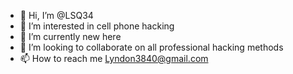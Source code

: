 - 👋 Hi, I’m @LSQ34
- 👀 I’m interested in cell phone hacking 
- 🌱 I’m currently new here
- 💞️ I’m looking to collaborate on all professional hacking methods
- 📫 How to reach me Lyndon3840@gmail.com 

<!---
LSQ34/LSQ34 is a ✨ special ✨ repository because its `README.md` (this file) appears on your GitHub profile.
You can click the Preview link to take a look at your changes.
--->
